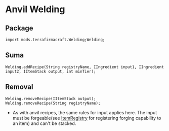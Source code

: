 # Anvil Welding

## Package
```zenscript
import mods.terrafirmacraft.Welding;Welding;
```

## Suma

```zenscript
Welding.addRecipe(String registryName, IIngredient input1, IIngredient input2, IItemStack output, int minTier);
```

## Removal

```zenscript
Welding.removeRecipe(IItemStack output);
Welding.removeRecipe(String registryName);
```
- As with anvil recipes, the same rules for input applies here. The input must be forgeable(see [ItemRegistry](/Mods/Terrafirmacraft/ItemRegistry) for registering forging capability to an item) and can't be stacked.